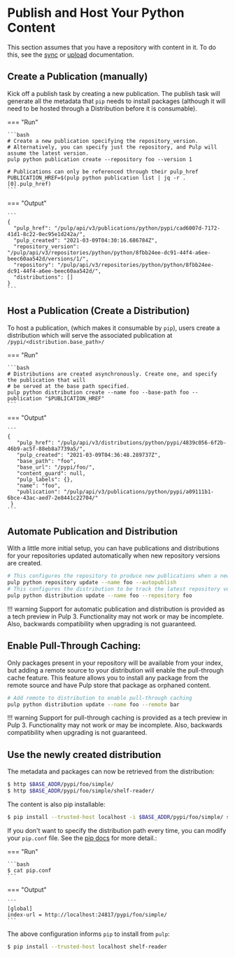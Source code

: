 # Publish and Host Your Python Content

This section assumes that you have a repository with content in it. To do this, see the
[sync](site:pulp_python/docs/user/guides/sync/) or [upload](site:pulp_python/docs/user/guides/upload/) documentation.

## Create a Publication (manually)

Kick off a publish task by creating a new publication. The publish task will generate all the
metadata that `pip` needs to install packages (although it will need to be hosted through a
Distribution before it is consumable).

=== "Run"

    ```bash
    # Create a new publication specifying the repository_version.
    # Alternatively, you can specify just the repository, and Pulp will assume the latest version.
    pulp python publication create --repository foo --version 1
    
    # Publications can only be referenced through their pulp_href
    PUBLICATION_HREF=$(pulp python publication list | jq -r .[0].pulp_href)
    ```

=== "Output"

    ```
    {
      "pulp_href": "/pulp/api/v3/publications/python/pypi/cad6007d-7172-41d1-8c22-0ec95e1d242a/",
      "pulp_created": "2021-03-09T04:30:16.686784Z",
      "repository_version": "/pulp/api/v3/repositories/python/python/8fbb24ee-dc91-44f4-a6ee-beec60aa542d/versions/1/",
      "repository": "/pulp/api/v3/repositories/python/python/8fbb24ee-dc91-44f4-a6ee-beec60aa542d/",
      "distributions": []
    }
    ```

## Host a Publication (Create a Distribution)

To host a publication, (which makes it consumable by `pip`), users create a distribution which
will serve the associated publication at `/pypi/<distribution.base_path>/`

=== "Run"

    ```bash
    # Distributions are created asynchronously. Create one, and specify the publication that will
    # be served at the base path specified.
    pulp python distribution create --name foo --base-path foo --publication "$PUBLICATION_HREF"
    ```

=== "Output"

    ```
    {
       "pulp_href": "/pulp/api/v3/distributions/python/pypi/4839c056-6f2b-46b9-ac5f-88eb8a7739a5/",
       "pulp_created": "2021-03-09T04:36:48.289737Z",
       "base_path": "foo",
       "base_url": "/pypi/foo/",
       "content_guard": null,
       "pulp_labels": {},
       "name": "foo",
       "publication": "/pulp/api/v3/publications/python/pypi/a09111b1-6bce-43ac-aed7-2e8441c22704/"
     }
    ```

## Automate Publication and Distribution

With a little more initial setup, you can have publications and distributions for your repositories
updated automatically when new repository versions are created.

```bash
# This configures the repository to produce new publications when a new version is created
pulp python repository update --name foo --autopublish
# This configures the distribution to be track the latest repository version for a given repository
pulp python distribution update --name foo --repository foo
```

!!! warning
    Support for automatic publication and distribution is provided as a tech preview in Pulp 3.
    Functionality may not work or may be incomplete. Also, backwards compatibility when upgrading
    is not guaranteed.

## Enable Pull-Through Caching:

Only packages present in your repository will be available from your index, but adding a remote source to
your distribution will enable the pull-through cache feature. This feature allows you to install any package
from the remote source and have Pulp store that package as orphaned content.

```bash
# Add remote to distribution to enable pull-through caching
pulp python distribution update --name foo --remote bar
```

!!! warning
    Support for pull-through caching is provided as a tech preview in Pulp 3.
    Functionality may not work or may be incomplete. Also, backwards compatibility when upgrading
    is not guaranteed.

## Use the newly created distribution

The metadata and packages can now be retrieved from the distribution:

```bash
$ http $BASE_ADDR/pypi/foo/simple/
$ http $BASE_ADDR/pypi/foo/simple/shelf-reader/
```

The content is also pip installable:

```bash
$ pip install --trusted-host localhost -i $BASE_ADDR/pypi/foo/simple/ shelf-reader
```

If you don't want to specify the distribution path every time, you can modify your `pip.conf`
file. See the [pip docs](https://pip.pypa.io/en/stable/user_guide/#configuration) for more
detail.:

=== "Run"

    ```bash
    $ cat pip.conf
    ```

=== "Output"

    ```
    [global]
    index-url = http://localhost:24817/pypi/foo/simple/
    ```

The above configuration informs `pip` to install from `pulp`:

```bash
$ pip install --trusted-host localhost shelf-reader
```
